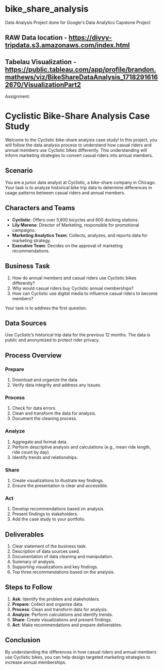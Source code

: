# bike_share_analysis
Data Analysis Project done for Google's Data Analytics Capstone Project

## RAW Data location - https://divvy-tripdata.s3.amazonaws.com/index.html
## Tabelau Visualization - https://public.tableau.com/app/profile/brandon.mathews/viz/BikeShareDataAnalysis_17182916162670/VisualizationPart2 

Assignment:
# Cyclistic Bike-Share Analysis Case Study

Welcome to the Cyclistic bike-share analysis case study! In this project, you will follow the data analysis process to understand how casual riders and annual members use Cyclistic bikes differently. This understanding will inform marketing strategies to convert casual riders into annual members.

## Scenario
You are a junior data analyst at Cyclistic, a bike-share company in Chicago. Your task is to analyze historical bike trip data to determine differences in usage patterns between casual riders and annual members.

## Characters and Teams
- **Cyclistic**: Offers over 5,800 bicycles and 600 docking stations.
- **Lily Moreno**: Director of Marketing, responsible for promotional campaigns.
- **Marketing Analytics Team**: Collects, analyzes, and reports data for marketing strategy.
- **Executive Team**: Decides on the approval of marketing recommendations.

## Business Task
1. How do annual members and casual riders use Cyclistic bikes differently?
2. Why would casual riders buy Cyclistic annual memberships?
3. How can Cyclistic use digital media to influence casual riders to become members?

Your task is to address the first question.

## Data Sources
Use Cyclistic’s historical trip data for the previous 12 months. The data is public and anonymized to protect rider privacy.

## Process Overview
### Prepare
1. Download and organize the data.
2. Verify data integrity and address any issues.

### Process
1. Check for data errors.
2. Clean and transform the data for analysis.
3. Document the cleaning process.

### Analyze
1. Aggregate and format data.
2. Perform descriptive analysis and calculations (e.g., mean ride length, ride count by day).
3. Identify trends and relationships.

### Share
1. Create visualizations to illustrate key findings.
2. Ensure the presentation is clear and accessible.

### Act
1. Develop recommendations based on analysis.
2. Present findings to stakeholders.
3. Add the case study to your portfolio.

## Deliverables
1. Clear statement of the business task.
2. Description of data sources used.
3. Documentation of data cleaning and manipulation.
4. Summary of analysis.
5. Supporting visualizations and key findings.
6. Top three recommendations based on the analysis.

## Steps to Follow
1. **Ask**: Identify the problem and stakeholders.
2. **Prepare**: Collect and organize data.
3. **Process**: Clean and transform data for analysis.
4. **Analyze**: Perform calculations and identify trends.
5. **Share**: Create visualizations and present findings.
6. **Act**: Make recommendations and prepare deliverables.

## Conclusion
By understanding the differences in how casual riders and annual members use Cyclistic bikes, you can help design targeted marketing strategies to increase annual memberships.

